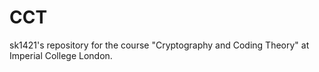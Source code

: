 # CCT

sk1421's repository for the course "Cryptography and Coding Theory" at Imperial College London.
